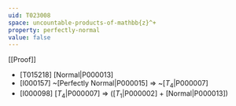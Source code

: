 ```yaml
---
uid: T023008
space: uncountable-products-of-mathbb{z}^+
property: perfectly-normal
value: false
---
```

[[Proof]]

* [T015218] [Normal|P000013]
* [I000157] ~[Perfectly Normal|P000015] => ~[$T_4$|P000007]
* [I000098] [$T_4$|P000007] => ([$T_1$|P000002] + [Normal|P000013])

